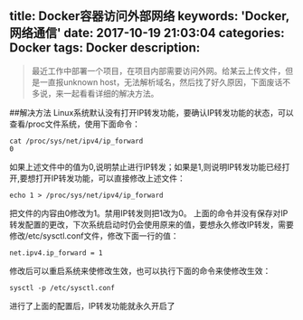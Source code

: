 ﻿title: Docker容器访问外部网络
keywords: 'Docker,网络通信'
date: 2017-10-19 21:03:04
categories: Docker 
tags: Docker
description:
---
<blockquote class="blockquote-center">
最近工作中部署一个项目，在项目内部需要访问外网。给某云上传文件，但是一直报unknown host，无法解析域名，然后找了好久原因，下面废话不多说，来一起看看详细的解决方法。
</blockquote>



<!--more-->
##解决方法
Linux系统默认没有打开IP转发功能，要确认IP转发功能的状态，可以查看/proc文件系统，使用下面命令：
  ```
cat /proc/sys/net/ipv4/ip_forward
0
  ```
如果上述文件中的值为0,说明禁止进行IP转发；如果是1,则说明IP转发功能已经打开,要想打开IP转发功能，可以直接修改上述文件：
  ```
echo 1 > /proc/sys/net/ipv4/ip_forward
  ```
把文件的内容由0修改为1。禁用IP转发则把1改为0。
上面的命令并没有保存对IP转发配置的更改，下次系统启动时仍会使用原来的值，要想永久修改IP转发，需要修改/etc/sysctl.conf文件，修改下面一行的值：
  ```
net.ipv4.ip_forward = 1
  ```
修改后可以重启系统来使修改生效，也可以执行下面的命令来使修改生效：
  ```
sysctl -p /etc/sysctl.conf
  ```
进行了上面的配置后，IP转发功能就永久开启了
